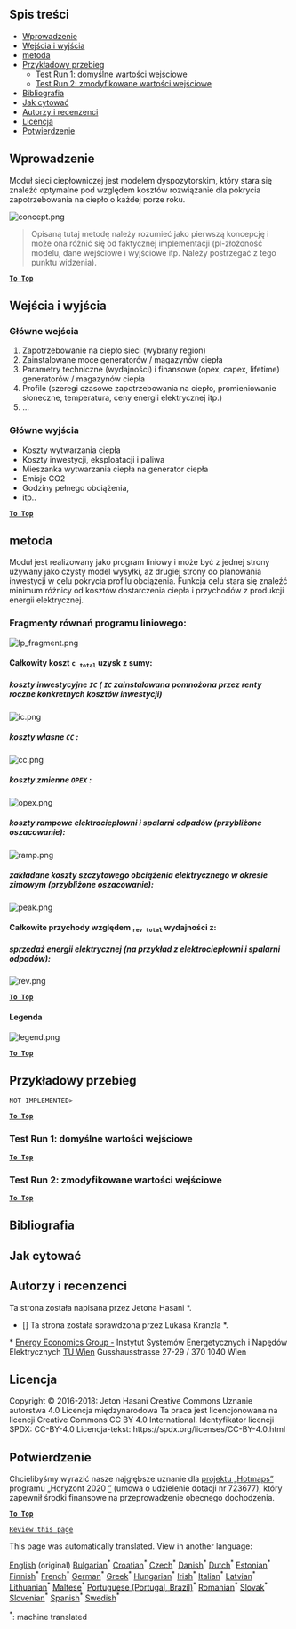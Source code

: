 <h2> Spis treści </h2><ul><li> <a href="#introduction">Wprowadzenie</a> </li><li> <a href="#inputs-and-outputs">Wejścia i wyjścia</a> </li><li> <a href="#method">metoda</a> </li><li> <a href="#sample-run">Przykładowy przebieg</a> <ul><li> <a href="#test-run-1-default-input-values">Test Run 1: domyślne wartości wejściowe</a> </li><li> <a href="#test-run-2-modified-input-values">Test Run 2: zmodyfikowane wartości wejściowe</a> </li></ul></li><li> <a href="#references">Bibliografia</a> </li><li> <a href="#how-to-cite">Jak cytować</a> </li><li> <a href="#authors-and-reviewers">Autorzy i recenzenci</a> </li><li> <a href="#license">Licencja</a> </li><li> <a href="#acknowledgement">Potwierdzenie</a> </li></ul><h2> Wprowadzenie </h2><p> Moduł sieci ciepłowniczej jest modelem dyspozytorskim, który stara się znaleźć optymalne pod względem kosztów rozwiązanie dla pokrycia zapotrzebowania na ciepło o każdej porze roku. </p><p><img alt="concept.png" src="https://github.com/HotMaps/hotmaps_wiki/blob/master/Images/dh_supply/concept.png"/></p><blockquote><p> Opisaną tutaj metodę należy rozumieć jako pierwszą koncepcję i może ona różnić się od faktycznej implementacji (pl-złożoność modelu, dane wejściowe i wyjściowe itp. Należy postrzegać z tego punktu widzenia). </p></blockquote><p><ins> <code><strong><a href="#table-of-contents">To Top</a></strong></code> </ins> </p><h2> Wejścia i wyjścia </h2><h3> Główne wejścia </h3><ol><li> Zapotrzebowanie na ciepło sieci (wybrany region) </li><li> Zainstalowane moce generatorów / magazynów ciepła </li><li> Parametry techniczne (wydajności) i finansowe (opex, capex, lifetime) generatorów / magazynów ciepła </li><li> Profile (szeregi czasowe zapotrzebowania na ciepło, promieniowanie słoneczne, temperatura, ceny energii elektrycznej itp.) </li><li> ... </li></ol><h3> Główne wyjścia </h3><ul><li> Koszty wytwarzania ciepła </li><li> Koszty inwestycji, eksploatacji i paliwa </li><li> Mieszanka wytwarzania ciepła na generator ciepła </li><li> Emisje CO2 </li><li> Godziny pełnego obciążenia, </li><li> itp.. </li></ul><p><ins> <code><strong><a href="#table-of-contents">To Top</a></strong></code> </ins> </p><h2> metoda </h2><p> Moduł jest realizowany jako program liniowy i może być z jednej strony używany jako czysty model wysyłki, az drugiej strony do planowania inwestycji w celu pokrycia profilu obciążenia. Funkcja celu stara się znaleźć minimum różnicy od kosztów dostarczenia ciepła i przychodów z produkcji energii elektrycznej. </p><h3> Fragmenty równań programu liniowego: </h3><p><img alt="lp_fragment.png" src="https://github.com/HotMaps/hotmaps_wiki/blob/master/Images/dh_supply/lp_fragment.png"/></p><h4> Całkowity koszt <code>c <sub>total</sub></code> uzysk z sumy: </h4><h5> koszty inwestycyjne <code>IC</code> ( <code>IC</code> zainstalowana pomnożona przez renty roczne konkretnych kosztów inwestycji) </h5><p><img alt="ic.png" src="https://github.com/HotMaps/hotmaps_wiki/blob/master/Images/dh_supply/ic.png"/></p><h5> koszty własne <code>CC</code> : </h5><p><img alt="cc.png" src="https://github.com/HotMaps/hotmaps_wiki/blob/master/Images/dh_supply/cc.png"/></p><h5> koszty zmienne <code>OPEX</code> : </h5><p><img alt="opex.png" src="https://github.com/HotMaps/hotmaps_wiki/blob/master/Images/dh_supply/opex.png"/></p><h5> koszty rampowe elektrociepłowni i spalarni odpadów (przybliżone oszacowanie): </h5><p><img alt="ramp.png" src="https://github.com/HotMaps/hotmaps_wiki/blob/master/Images/dh_supply/ramp.png"/></p><h5> zakładane koszty szczytowego obciążenia elektrycznego w okresie zimowym (przybliżone oszacowanie): </h5><p><img alt="peak.png" src="https://github.com/HotMaps/hotmaps_wiki/blob/master/Images/dh_supply/peak.png"/></p><h4> Całkowite przychody względem <code><sub>rev total</sub></code> wydajności z: </h4><h5> sprzedaż energii elektrycznej (na przykład z elektrociepłowni i spalarni odpadów): </h5><p><img alt="rev.png" src="https://github.com/HotMaps/hotmaps_wiki/blob/master/Images/dh_supply/rev.png"/></p><p><ins> <code><strong><a href="#table-of-contents">To Top</a></strong></code> </ins> </p><h4> Legenda </h4><p><img alt="legend.png" src="https://github.com/HotMaps/hotmaps_wiki/blob/master/Images/dh_supply/legend.png"/></p><p><ins> <code><strong><a href="#table-of-contents">To Top</a></strong></code> </ins> </p><h2> Przykładowy przebieg </h2><p> <code>NOT IMPLEMENTED&gt;</code> </p> <p><ins> <code><strong><a href="#table-of-contents">To Top</a></strong></code> </ins> </p><h3> Test Run 1: domyślne wartości wejściowe </h3><p><ins> <code><strong><a href="#table-of-contents">To Top</a></strong></code> </ins> </p><h3> Test Run 2: zmodyfikowane wartości wejściowe </h3><p><ins> <code><strong><a href="#table-of-contents">To Top</a></strong></code> </ins> </p><h2> Bibliografia </h2><h2> Jak cytować </h2><h2> Autorzy i recenzenci </h2><p> Ta strona została napisana przez Jetona Hasani *. </p><ul><li> [] Ta strona została sprawdzona przez Lukasa Kranzla *. </li></ul><p> * <a href="https://eeg.tuwien.ac.at/">Energy Economics Group -</a> Instytut Systemów Energetycznych i Napędów Elektrycznych <a href="https://eeg.tuwien.ac.at/">TU Wien</a> Gusshausstrasse 27-29 / 370 1040 Wien </p><h2> Licencja </h2><p> Copyright © 2016-2018: Jeton Hasani Creative Commons Uznanie autorstwa 4.0 Licencja międzynarodowa Ta praca jest licencjonowana na licencji Creative Commons CC BY 4.0 International. Identyfikator licencji SPDX: CC-BY-4.0 Licencja-tekst: https://spdx.org/licenses/CC-BY-4.0.html </p><h2> Potwierdzenie </h2><p> Chcielibyśmy wyrazić nasze najgłębsze uznanie dla <a href="https://www.hotmaps-project.eu">projektu „Hotmaps”</a> programu „Horyzont 2020 <a href="https://www.hotmaps-project.eu">”</a> (umowa o udzielenie dotacji nr 723677), który zapewnił środki finansowe na przeprowadzenie obecnego dochodzenia. </p><p><ins> <code><strong><a href="#table-of-contents">To Top</a></strong></code> </ins> </p><p> <code><a href="https://github.com/HotMaps/hotmaps_wiki/wiki/CM_DH_supply/_edit">Review this page</a></code> </p>

This page was automatically translated. View in another language:

[English](en-CM-District-heating-supply-dispatch) (original) [Bulgarian](bg-CM-District-heating-supply-dispatch)<sup>\*</sup> [Croatian](hr-CM-District-heating-supply-dispatch)<sup>\*</sup> [Czech](cs-CM-District-heating-supply-dispatch)<sup>\*</sup> [Danish](da-CM-District-heating-supply-dispatch)<sup>\*</sup> [Dutch](nl-CM-District-heating-supply-dispatch)<sup>\*</sup> [Estonian](et-CM-District-heating-supply-dispatch)<sup>\*</sup> [Finnish](fi-CM-District-heating-supply-dispatch)<sup>\*</sup> [French](fr-CM-District-heating-supply-dispatch)<sup>\*</sup> [German](de-CM-District-heating-supply-dispatch)<sup>\*</sup> [Greek](el-CM-District-heating-supply-dispatch)<sup>\*</sup> [Hungarian](hu-CM-District-heating-supply-dispatch)<sup>\*</sup> [Irish](ga-CM-District-heating-supply-dispatch)<sup>\*</sup> [Italian](it-CM-District-heating-supply-dispatch)<sup>\*</sup> [Latvian](lv-CM-District-heating-supply-dispatch)<sup>\*</sup> [Lithuanian](lt-CM-District-heating-supply-dispatch)<sup>\*</sup> [Maltese](mt-CM-District-heating-supply-dispatch)<sup>\*</sup>  [Portuguese (Portugal, Brazil)](pt-CM-District-heating-supply-dispatch)<sup>\*</sup> [Romanian](ro-CM-District-heating-supply-dispatch)<sup>\*</sup> [Slovak](sk-CM-District-heating-supply-dispatch)<sup>\*</sup> [Slovenian](sl-CM-District-heating-supply-dispatch)<sup>\*</sup> [Spanish](es-CM-District-heating-supply-dispatch)<sup>\*</sup> [Swedish](sv-CM-District-heating-supply-dispatch)<sup>\*</sup> 

<sup>\*</sup>: machine translated
